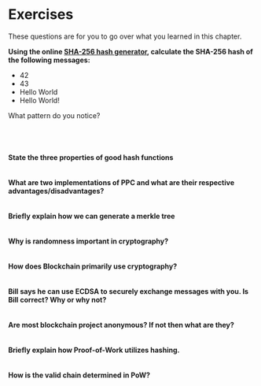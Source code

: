 # Exercises
These questions are for you to go over what you learned in this chapter.

**Using the online [SHA-256 hash generator](https://www.movable-type.co.uk/scripts/sha256.html),
calculate the SHA-256 hash of the following messages:**
* 42
* 43
* Hello World
* Hello World!

What pattern do you notice?
<br />
<br />
<br />
<br />
<br />
**State the three properties of good hash functions**
<br />
<br />
<br />
**What are two implementations of PPC and what are their respective advantages/disadvantages?**
<br />
<br />
<br />
**Briefly explain how we can generate a merkle tree**
<br />
<br />
<br />
**Why is randomness important in cryptography?**
<br />
<br />
<br />
**How does Blockchain primarily use cryptography?**
<br />
<br />
<br />
**Bill says he can use ECDSA to securely exchange messages with you. 
Is Bill correct? Why or why not?**
<br />
<br />
<br />
**Are most blockchain project anonymous? If not then what are they?**
<br />
<br />
<br />
**Briefly explain how Proof-of-Work utilizes hashing.**
<br />
<br />
<br />
**How is the valid chain determined in PoW?**
<br />
<br />
<br />